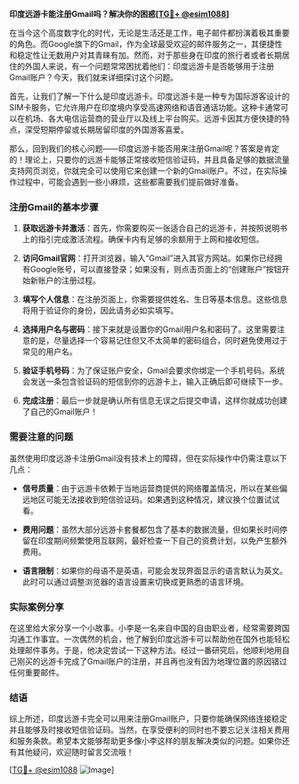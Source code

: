 **印度远游卡能注册Gmail吗？解决你的困惑[[TG💪+ @esim1088](https://t.me/s/esim1088)]**

在当今这个高度数字化的时代，无论是生活还是工作，电子邮件都扮演着极其重要的角色。而Google旗下的Gmail，作为全球最受欢迎的邮件服务之一，其便捷性和稳定性让无数用户对其青睐有加。然而，对于那些身在印度的旅行者或者长期居住的外国人来说，有一个问题常常困扰着他们：印度远游卡是否能够用于注册Gmail账户？今天，我们就来详细探讨这个问题。

首先，让我们了解一下什么是印度远游卡。印度远游卡是一种专为国际游客设计的SIM卡服务，它允许用户在印度境内享受高速网络和语音通话功能。这种卡通常可以在机场、各大电信运营商的营业厅以及线上平台购买。远游卡因其方便快捷的特点，深受短期停留或长期居留印度的外国游客喜爱。

那么，回到我们的核心问题——印度远游卡能否用来注册Gmail呢？答案是肯定的！理论上，只要你的远游卡能够正常接收短信验证码，并且具备足够的数据流量支持网页浏览，你就完全可以使用它来创建一个新的Gmail账户。不过，在实际操作过程中，可能会遇到一些小麻烦，这些都需要我们提前做好准备。

### 注册Gmail的基本步骤

1. **获取远游卡并激活**：首先，你需要购买一张适合自己的远游卡，并按照说明书上的指引完成激活流程。确保卡内有足够的余额用于上网和接收短信。
   
2. **访问Gmail官网**：打开浏览器，输入“Gmail”进入其官方网站。如果你已经拥有Google账号，可以直接登录；如果没有，则点击页面上的“创建账户”按钮开始新账户的注册过程。

3. **填写个人信息**：在注册页面上，你需要提供姓名、生日等基本信息。这些信息将用于验证你的身份，因此请务必如实填写。

4. **选择用户名与密码**：接下来就是设置你的Gmail用户名和密码了。这里需要注意的是，尽量选择一个容易记住但又不太简单的密码组合，同时避免使用过于常见的用户名。

5. **验证手机号码**：为了保证账户安全，Gmail会要求你绑定一个手机号码。系统会发送一条包含验证码的短信到你的远游卡上，输入正确后即可继续下一步。

6. **完成注册**：最后一步就是确认所有信息无误之后提交申请，这样你就成功创建了自己的Gmail账户！

### 需要注意的问题

虽然使用印度远游卡注册Gmail没有技术上的障碍，但在实际操作中仍需注意以下几点：

- **信号质量**：由于远游卡依赖于当地运营商提供的网络覆盖情况，所以在某些偏远地区可能无法接收到短信验证码。如果遇到这种情况，建议换个位置试试看。
  
- **费用问题**：虽然大部分远游卡套餐都包含了基本的数据流量，但如果长时间停留在印度期间频繁使用互联网，最好检查一下自己的资费计划，以免产生额外费用。

- **语言限制**：如果你的母语不是英语，可能会发现界面显示的语言默认为英文。此时可以通过调整浏览器的语言设置来切换成更熟悉的语言环境。

### 实际案例分享

在这里给大家分享一个小故事。小李是一名来自中国的自由职业者，经常需要跨国沟通工作事宜。一次偶然的机会，他了解到印度远游卡可以帮助他在国外也能轻松处理邮件事务。于是，他决定尝试一下这种方法。经过一番研究后，他顺利地用自己刚买的远游卡完成了Gmail账户的注册，并且再也没有因为地理位置的原因错过任何重要邮件。

### 结语

综上所述，印度远游卡完全可以用来注册Gmail账户，只要你能确保网络连接稳定并且能够及时接收短信验证码。当然，在享受便利的同时也不要忘记关注相关费用和服务条款。希望本文能够帮助更多像小李这样的朋友解决类似的问题。如果你还有其他疑问，欢迎随时留言交流哦！

[[TG💪+ @esim1088](https://t.me/s/esim1088) ![Image](https://i.postimg.cc/4NQfJmqS/Snipaste-2025-05-13-00-14-12.png)]